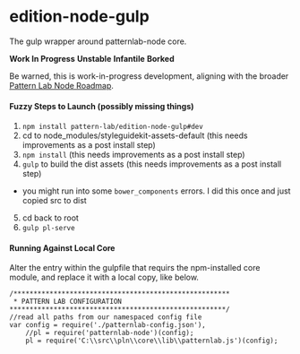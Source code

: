 # edition-node-gulp
The gulp wrapper around patternlab-node core.

**Work In Progress** **Unstable** **Infantile** **Borked**

Be warned, this is work-in-progress development, aligning with the broader [Pattern Lab Node Roadmap](https://github.com/pattern-lab/patternlab-node/wiki/Roadmap#v2xx-upcoming--future).

#### Fuzzy Steps to Launch (possibly missing things)

1. `npm install pattern-lab/edition-node-gulp#dev`
2. cd to node_modules/styleguidekit-assets-default (this needs improvements as a post install step)
3. `npm install` (this needs improvements as a post install step)
4. `gulp` to build the dist assets (this needs improvements as a post install step)
  * you might run into some `bower_components` errors. I did this once and just copied src to dist
5. cd back to root
6. `gulp pl-serve`


#### Running Against Local Core

Alter the entry within the gulpfile that requirs the npm-installed core module, and replace it with a local copy, like below.

```
/******************************************************
 * PATTERN LAB CONFIGURATION
******************************************************/
//read all paths from our namespaced config file
var config = require('./patternlab-config.json'),
    //pl = require('patternlab-node')(config);
    pl = require('C:\\src\\pln\\core\\lib\\patternlab.js')(config);
```
